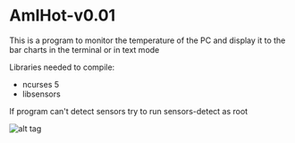 # AmIHot-v0.01

This is a program to monitor the temperature of the PC and display it to the bar charts in the terminal or in text mode

 Libraries needed to compile:
 - ncurses 5
 - libsensors

If program can't detect sensors try to run sensors-detect as root

![alt tag](http://i.imgur.com/VLvSSgW.png)
